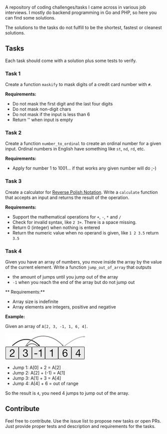 A repository of coding challenges/tasks I came across in various job interviews.
I mostly do backend programming in Go and PHP, so here you can find some solutions.

The solutions to the tasks do not fulfill to be the shortest, fastest or cleanest solutions.

## Tasks

Each task should come with a solution plus some tests to verify.

### Task 1

Create a function `maskify` to mask digits of a credit card number with `#`.

**Requirements:**
* Do not mask the first digit and the last four digits
* Do not mask non-digit chars
* Do not mask if the input is less than 6
* Return '' when input is empty

### Task 2

Create a function `number_to_ordinal` to create an ordinal number for a given input.
Ordinal numbers in English have something like `st`, `nd`, `rd`, etc.

**Requirements:**
* Apply for number 1 to 1001... if that works any given number will do ;-)

### Task 3

Create a calculator for [Reverse Polish Notation](https://en.wikipedia.org/wiki/Reverse_Polish_notation).
Write a `calculate` function that accepts an input and returns the result of the operation.

**Requirements:**
* Support the mathematical operations for `+`, `-`, `*` and `/`
* Check for invalid syntax, like `2 3+`. There is a space missing.
* Return 0 (integer) when nothing is entered
* Return the numeric value when no operand is given, like `1 2 3.5` return `3.5`

### Task 4

Given you have an array of numbers, you move inside the array by the value of the current element.
Write a function `jump_out_of_array` that outputs

* the amount of jumps until you jump out of the array
* `-1` when you reach the end of the array but do not jump out

** Requirements:**
* Array size is indefinite
* Array elements are integers, positive and negative

**Example:**

Given an array of `A[2, 3, -1, 1, 6, 4]`.

![](./docs/t4/task4.png)

* Jump 1: A[0] + 2 = A[2]
* Jump 2: A[2] + (-1) = A[1]
* Jump 3: A[1] + 3 = A[4]
* Jump 4: A[4] + 6 = out of range

So the result is `4`, you need 4 jumps to jump out of the array.

## Contribute

Feel free to contribute. Use the issue list to propose new tasks or open PRs. Just provide proper tests 
and description and requirements for the tasks.

